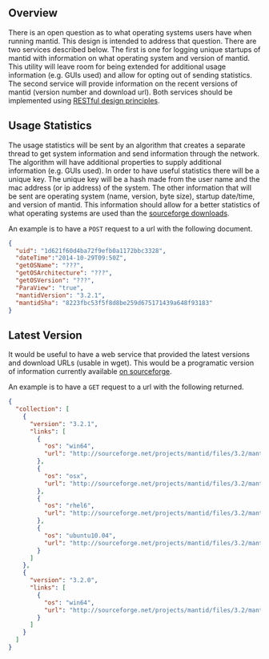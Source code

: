 Overview
--------
There is an open question as to what operating systems users have when running mantid. This design is intended to address that question. There are two services described below. The first is one for logging unique startups of mantid with information on what operating system and version of mantid. This utility will leave room for being extended for additional usage information (e.g. GUIs used) and allow for opting out of sending statistics. The second service will provide information on the recent versions of mantid (version number and download url). Both services should be implemented using [RESTful design principles](https://restful-api-design.readthedocs.org/en/latest/).

Usage Statistics
----------------
The usage statistics will be sent by an algorithm that creates a separate thread to get system information and send information through the network. The algorithm will have additional properties to supply additional information (e.g. GUIs used). In order to have useful statistics there will be a unique key. The unique key will be a hash made from the user name and the mac address (or ip address) of the system. The other information that will be sent are operating system (name, version, byte size), startup date/time, and version of mantid. This information should allow for a better statistics of what operating systems are used than the [sourceforge downloads](http://sourceforge.net/projects/mantid/files/3.2/stats/timeline).

An example is to have a `POST` request to a url with the following document.
```json
{
  "uid": "1d621f60d4ba72f9efb0a1172bbc3328",
  "dateTime":"2014-10-29T09:50Z",
  "getOSName": "???",
  "getOSArchitecture": "???",
  "getOSVersion": "???",
  "ParaView": "true",
  "mantidVersion": "3.2.1",
  "mantidSha": "8223fbc53f5f8d8be259d675171439a648f93183"
}
```

Latest Version
--------------
It would be useful to have a web service that provided the latest versions and download URLs (usable in wget). This would be a programatic version of information currently available [on sourceforge](http://sourceforge.net/projects/mantid/files/3.2/).

An example is to have a `GET` request to a url with the following returned.
```json
{
  "collection": [
    {
      "version": "3.2.1",
      "links": [
        {
          "os": "win64",
          "url": "http://sourceforge.net/projects/mantid/files/3.2/mantid-3.2.1-win64.exe/download"
        },
        {
          "os": "osx",
          "url": "http://sourceforge.net/projects/mantid/files/3.2/mantid-3.2.1-MountainLion.dmg/download"
        },
        {
          "os": "rhel6",
          "url": "http://sourceforge.net/projects/mantid/files/3.2/mantid-3.2.0-1.el6.x86_64.rpm/download"
        },
        {
          "os": "ubuntu10.04",
          "url": "http://sourceforge.net/projects/mantid/files/3.2/mantid_3.2.1-1_amd64.deb/download"
        }
      ]
    },
    {
      "version": "3.2.0",
      "links": [
        {
          "os": "win64",
          "url": "http://sourceforge.net/projects/mantid/files/3.2/mantid-3.2.0-win64.exe/download"
        }
      ]
    }
  ]
}
```
